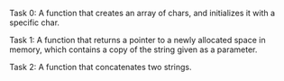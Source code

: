 Task 0: A function that creates an array of chars, and initializes it with a specific char.

Task 1: A function that returns a pointer to a newly allocated space in memory, which contains a copy of the string given as a parameter.

Task 2: A  function that concatenates two strings.
